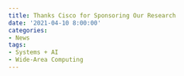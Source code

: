 ```yaml
---
title: Thanks Cisco for Sponsoring Our Research
date: '2021-04-10 8:00:00'
categories:
- News
tags:
- Systems + AI
- Wide-Area Computing
---
```


